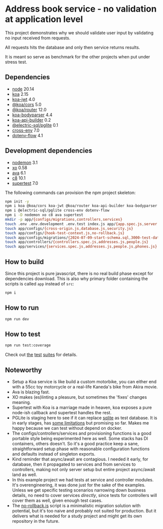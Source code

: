 # Address book service - no validation at application level

This project demonstrates why we should validate user input by validating no
input received from requests.

All requests hits the database and only then service returns results.

It is meant so serve as benchmark for the other projects when put under stress
test.

## Dependencies

- [node][node] 20.14
- [koa][koa] 2.15
- [koa-jwt][koa-jwt] 4.0
- [@koa/cors][koa-cors] 5.0
- [@koa/router][koa-router] 12.0
- [koa-bodyparser][koa-bodyparser] 4.4
- [koa-api-builder][koa-api-builder] 0.2
- [@electric-sql/pglite][pglite] 0.1
- [cross-env][cross-env] 7.0
- [dotenv-flow][dotenv-flow] 4.1

## Development dependencies

- [nodemon][nodemon] 3.1
- [xo][xo] 0.58
- [ava][ava] 6.1
- [c8][c8] 10.1
- [supertest][supertest] 7.0

The following commands can provision the npm project skeleton:

```bash
npm init -y 
npm i koa @koa/cors koa-jwt @koa/router koa-api-builder koa-bodyparser
npm i @electric-sql/pglite cross-env dotenv-flow
npm i -D nodemon xo c8 ava supertest
mkdir -p app/{configs/migrations,controllers,services}
touch .env .env.development .env.test index.js app/{app.spec.js,server.js} 
touch app/configs/{cross-origin.js,database.js,security.js} 
touch app/configs/{hook-test-context.js,no-rollback.js}
touch app/configs/migrations/{2024-07-09-start-schema.sql,3000-test-data.sql}
touch app/controllers/{controllers.spec.js,addresses.js,people.js}
touch app/services/{services.spec.js,addresses.js,people.js,phones.js}
```

## How to build

Since this project is pure javascript, there is no real build phase except for
dependencies download. This is also why primary folder containing the scripts is
called `app` instead of `src`:

```bash
npm i
```

## How to run

```bash
npm run dev
```

## How to test

```bash
npm run test:coverage
```

Check out [the][spec-app] [test][spec-service] [suites][spec-controller] for
details.

## Noteworthy

- Setup a Koa service is like build a custom motorbike, you can either end with
  a 55cc toy motorcycle or a real-life Kaneda's bike from Akira movie.
- Ava is blazing fast.
- XO makes (es)linting a pleasure, but sometimes the 'fixes' changes meaning.
- Supertest with Koa is a marriage made in heaven, koa exposes a pure node-ish
  callback and supertest handles the rest.
- PGLite is staging here to see if it can replace [sqlite][sqlite] as test
  database. It is in early stages, has [some limitations][limitations] but
  promising so far. Makes me happy because we can test without depend on docker.
- The configs/controllers/services and provisioning functions is a good portable
  style being experimented here as well. Some stacks has DI containers, others
  doesn't. So it's a good practice keep a sane, straightforward setup phase with
  reasonable configuration functions and defaults instead of singleton exports.
- Kind reminder that async/await are contagious. I needed it early, for
  database, then it propagated to services and from services to controllers,
  making not only server setup but entire project async/await land as well.
- In this example project we had tests at service and controller modules. It's
  overengineering, it was done just for the sake of the examples. Unless we get
  specific testing scenarios narrowing down business details, no need to cover
  services _directly_, since tests for controllers will cover them as well,
  given enough test cases.
- The [no-rollback.js][no-rollback] script is a minimalistic migration solution
  with potential, but it's too naive and probably not suited for production. But
  it delivers what is needed for a study project and might get its own
  repository in the future.

[node]: https://nodejs.org
[koa]: https://koajs.com
[koa-jwt]: https://www.npmjs.com/package/koa-jwt
[koa-cors]: https://www.npmjs.com/package/@koa/cors
[koa-router]: https://www.npmjs.com/package/koa-router
[koa-bodyparser]: https://www.npmjs.com/package/koa-bodyparser
[koa-api-builder]: https://www.npmjs.com/package/koa-api-builder
[pglite]: https://www.npmjs.com/package/@electric-sql/pglite
[cross-env]: https://www.npmjs.com/package/cross-env
[dotenv-flow]: https://www.npmjs.com/package/dotenv-flow
[nodemon]: <https://www.npmjs.com/package/nodemon>
[xo]: <https://www.npmjs.com/package/xo>
[ava]: <https://www.npmjs.com/package/ava>
[c8]: <https://www.npmjs.com/package/c8>
[supertest]: <https://www.npmjs.com/package/supertest>
[sqlite]: https://sqlite.org
[limitations]: https://github.com/electric-sql/pglite?tab=readme-ov-file#limitations
[spec-app]: ./app/app.spec.js
[spec-service]: ./app/services/services.spec.js
[spec-controller]: ./app/controllers/controllers.spec.js
[no-rollback]: ./app/configs/no-rollback.js
